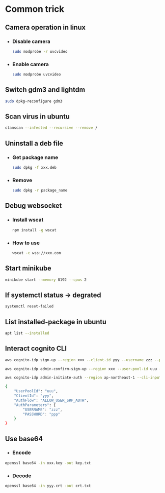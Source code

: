 # Common trick

## Camera operation in linux
- ### Disable camera
  ```bash
  sudo modprobe -r uvcvideo
  ```
- ### Enable camera
  ```bash
  sudo modprobe uvcvideo
  ```
  
## Switch gdm3 and lightdm
```bash
sudo dpkg-reconfigure gdm3
```
 
## Scan virus in ubuntu
```bash
clamscan --infected --recursive --remove /
```

## Uninstall a deb file
- ### Get package name
  ```bash
  sudo dpkg -f xxx.deb
  ```
- ### Remove
  ```bash
  sudo dpkg -r package_name
  ```
  
## Debug websocket
- ### Install wscat
  ```bash
  npm install -g wscat
  ```
- ### How to use
  ```bash
  wscat -c wss://xxx.com
  ```
## Start minikube
```bash
minikube start --memory 8192 --cpus 2
```

## If systemctl status -> degrated
```bash
systemctl reset-failed
```

## List installed-package in ubuntu
```bash
apt list --installed
```

## Interact cognito CLI
```bash
aws cognito-idp sign-up --region xxx --client-id yyy --username zzz --password ppp

aws cognito-idp admin-confirm-sign-up --region xxx --user-pool-id uuu --username zzz

aws cognito-idp admin-initiate-auth --region ap-northeast-1 --cli-input-json file://auth.json

{
    "UserPoolId": "uuu",
    "ClientId": "yyy",
    "AuthFlow": "ALLOW_USER_SRP_AUTH",
    "AuthParameters": {
        "USERNAME": "zzz",
        "PASSWORD": "ppp"
    }
}
```
## Use base64
- ### Encode
```bash
openssl base64 -in xxx.key -out key.txt
```
- ### Decode
```bash
openssl base64 -in yyy.crt -out crt.txt
```
